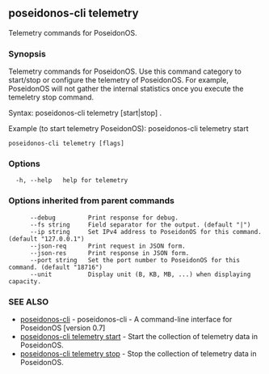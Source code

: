 ## poseidonos-cli telemetry

Telemetry commands for PoseidonOS.

### Synopsis


Telemetry commands for PoseidonOS. Use this command category to
start/stop or configure the telemetry of PoseidonOS. For example,
PoseidonOS will not gather the internal statistics once you execute
the temeletry stop command.  

Syntax: 
  poseidonos-cli telemetry [start|stop] .

Example (to start telemetry PoseidonOS):
  poseidonos-cli telemetry start
	  

```
poseidonos-cli telemetry [flags]
```

### Options

```
  -h, --help   help for telemetry
```

### Options inherited from parent commands

```
      --debug         Print response for debug.
      --fs string     Field separator for the output. (default "|")
      --ip string     Set IPv4 address to PoseidonOS for this command. (default "127.0.0.1")
      --json-req      Print request in JSON form.
      --json-res      Print response in JSON form.
      --port string   Set the port number to PoseidonOS for this command. (default "18716")
      --unit          Display unit (B, KB, MB, ...) when displaying capacity.
```

### SEE ALSO

* [poseidonos-cli](poseidonos-cli.md)	 - poseidonos-cli - A command-line interface for PoseidonOS [version 0.7]
* [poseidonos-cli telemetry start](poseidonos-cli_telemetry_start.md)	 - Start the collection of telemetry data in PoseidonOS.
* [poseidonos-cli telemetry stop](poseidonos-cli_telemetry_stop.md)	 - Stop the collection of telemetry data in PoseidonOS.

